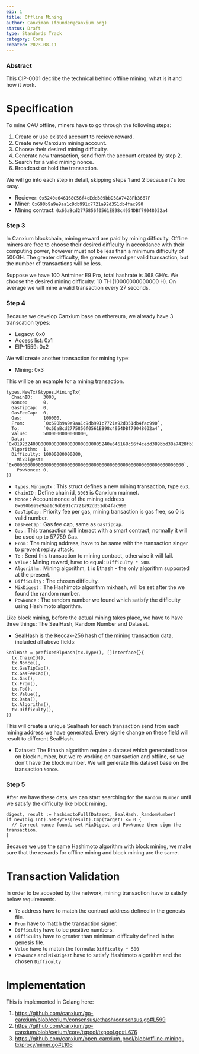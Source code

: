 ```yaml
---
eip: 1
title: Offline Mining
author: Canximan (founder@canxium.org)
status: Draft
type: Standards Track
category: Core
created: 2023-08-11
---
```


### Abstract
This CIP-0001 decribe the technical behind offline mining, what is it and how it work.

# Specification

To mine CAU offline, miners have to go through the following steps:
1. Create or use existed account to recieve reward.
2. Create new Canxium mining account.
3. Choose their desired mining difficulty.
4. Generate new transaction, send from the account created by step 2. 
5. Search for a valid mining nonce.
6. Broadcast or hold the transaction.

We will go into each step in detail, skipping steps 1 and 2 because it's too easy.
- Reciever: `0x5240e646168C56f4cEdd389bbD38A7428Fb3667F`
- Miner: `0x690b9a9e9aa1c9db991c7721a92d351db4fac990`
- Mining contract: `0x66aBcd2775856f0561EB98c4954DBf79048032a4`

### Step 3
In Canxium blockchain, mining reward are paid by mining difficulty. Offline miners are 
free to choose their desired difficulty in accordance with their computing power, however must not be less than a minimum difficulty of 500GH.
The greater difficulty, the greater reward per valid transaction, but the number of transactions will be less.

Suppose we have 100 Antminer E9 Pro, total hashrate is 368 GH/s. We choose the desired mining difficulty: 10 TH (10000000000000 H). On average we will mine a valid transaction every 27 seconds.

### Step 4
Because we develop Canxium base on ethereum, we already have 3 transcation types:
 - Legacy: 0x0
 - Access list: 0x1
 - EIP-1559: 0x2

We will create another transaction for mining type:
 - Mining: 0x3

This will be an example for a mining transaction.
```
types.NewTx(&types.MiningTx{
  ChainID:    3003,
  Nonce:      0,
  GasTipCap:  0,
  GasFeeCap:  0,
  Gas:        100000,
  From:       `0x690b9a9e9aa1c9db991c7721a92d351db4fac990`,
  To:         `0x66aBcd2775856f0561EB98c4954DBf79048032a4`,
  Value:      5000000000000000,
  Data:       `0x819232400000000000000000000000005240e646168c56f4cedd389bbd38a7428fb3667f`,
  Algorithm:  1,
  Difficulty: 10000000000000,
	MixDigest: `0x0000000000000000000000000000000000000000000000000000000000000000`,
	PowNonce: 0,
})
```
- `types.MiningTx` : This struct defines a new mining transaction, type `0x3`.
- `ChainID`        : Define chain id, `3003` is Canxium mainnet.
- `Nonce`          : Account nonce of the mining address `0x690b9a9e9aa1c9db991c7721a92d351db4fac990`
- `GasTipCap`      : Priority fee per gas, mining transaction is gas free, so 0 is valid number.
- `GasFeeCap`      : Gas fee cap, same as `GasTipCap`.
- `Gas`            : This transaction will interact with a smart contract, normally it will be used up to 57,759 Gas.
- `From`           : The mining address, have to be same with the transaction singer to prevent replay attack.
- `To`             : Send this transaction to mining contract, otherwise it will fail.
- `Value`          : Mining reward, have to equal: `Difficulty * 500`.
- `Algorithm`      : Mining algorithm, `1` is Ethash - the only algorithm supported at the present.
- `Difficulty`     : The chosen difficulty.
- `MixDigest`      : The Hashimoto algorithm mixhash, will be set after the we found the random number.
- `PowNonce`       : The random number we found which satisfy the difficulty using Hashimoto algorithm.

Like block mining, before the actual mining takes place, we have to have three things: The SealHash, Random Number and Dataset.
- SealHash is the Keccak-256 hash of the mining transaction data, included all above fields:
```
SealHash = prefixedRlpHash(tx.Type(), []interface{}{
  tx.ChainId(),
  tx.Nonce(),
  tx.GasTipCap(),
  tx.GasFeeCap(),
  tx.Gas(),
  tx.From(),
  tx.To(),
  tx.Value(),
  tx.Data(),
  tx.Algorithm(),
  tx.Difficulty(),
})
```

This will create a unique Sealhash for each transaction send from each mining address we have generated. Every signle change on these field
will result to different SealHash.

- Dataset: The Ethash algorithm require a dataset which generated base on block number, but we're working on transaction and offline, so we don't have the block number. We will
generate this dataset base on the transaction `Nonce`.

### Step 5
After we have these data, we can start searching for the `Random Number` until we satisfy the difficulty like block mining.
```
digest, result := hashimotoFull(Dataset, SealHash, RandomNumber)
if new(big.Int).SetBytes(result).Cmp(target) <= 0 {
  // Correct nonce found, set MixDigest and PowNonce then sign the transaction.
}
```

Because we use the same Hashimoto algorithm with block mining, we make sure that the rewards for offline mining and block mining are the same.
# Transaction Validation
In order to be accepted by the network, mining transaction have to satisfy below requirements.
- `To` address have to match the contract address defined in the genesis file.
- `From` have to match the transaction signer.
- `Difficulty` have to be positive numbers.
- `Difficulty` have to greater than minimum difficulty defined in the genesis file.
- `Value` have to match the formula: `Difficulty * 500`
- `PowNonce` and `MixDigest` have to satisfy Hashimoto algorithm and the chosen `Difficulty`


# Implementation

This is implemented in Golang here:
1. https://github.com/canxium/go-canxium/blob/cerium/consensus/ethash/consensus.go#L599
2. https://github.com/canxium/go-canxium/blob/cerium/core/txpool/txpool.go#L676
3. https://github.com/canxium/open-canxium-pool/blob/offline-mining-tx/proxy/miner.go#L106
